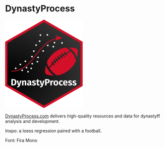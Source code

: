 # DynastyProcess

![](https://github.com/dynastyprocess/graphics/blob/main/.dynastyprocess/logo-hex-small.png)

[DynastyProcess.com](https://dynastyprocess.com) delivers high-quality resources and data for dynastyff analysis and development.

Inspo: a loess regression paired with a football.

Font: Fira Mono
